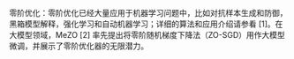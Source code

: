  

零阶优化：零阶优化已经大量应用于机器学习问题中，比如对抗样本生成和防御，黑箱模型解释，强化学习和自动机器学习；详细的算法和应用介绍请参看 [1]。在大模型领域，MeZO [2] 率先提出将零阶随机梯度下降法（ZO-SGD）用作大模型微调，并展示了零阶优化器的无限潜力。